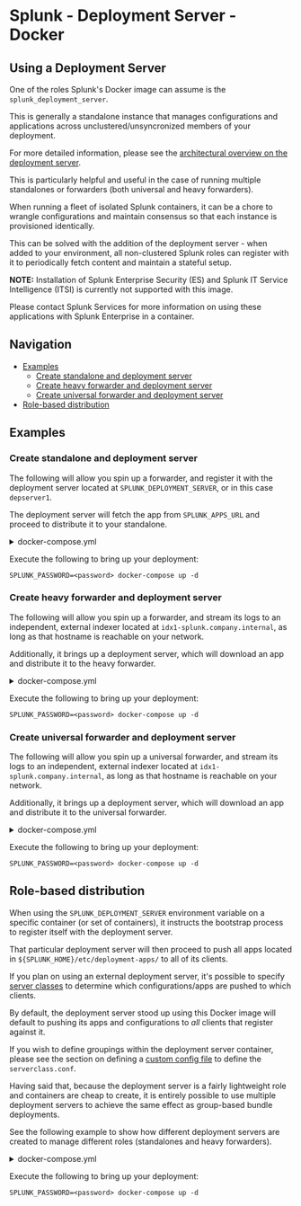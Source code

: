 # Splunk - Deployment Server - Docker

## Using a Deployment Server

One of the roles Splunk's Docker image can assume is the `splunk_deployment_server`.

This is generally a standalone instance that manages configurations and applications across unclustered/unsyncronized members of your deployment.

For more detailed information, please see the [architectural overview on the deployment server](https://docs.splunk.com/Documentation/Splunk/latest/Updating/Deploymentserverarchitecture).

This is particularly helpful and useful in the case of running multiple standalones or forwarders (both universal and heavy forwarders).

When running a fleet of isolated Splunk containers, it can be a chore to wrangle configurations and maintain consensus so that each instance is provisioned identically.

This can be solved with the addition of the deployment server - when added to your environment, all non-clustered Splunk roles can register with it to periodically fetch content and maintain a stateful setup.

**NOTE:** Installation of Splunk Enterprise Security (ES) and Splunk IT Service Intelligence (ITSI) is currently not supported with this image.

Please contact Splunk Services for more information on using these applications with Splunk Enterprise in a container.

## Navigation

* [Examples](#examples)
    * [Create standalone and deployment server](#create-standalone-and-deployment-server)
    * [Create heavy forwarder and deployment server](#create-heavy-forwarder-and-deployment-server)
    * [Create universal forwarder and deployment server](#create-universal-forwarder-and-deployment-server)
* [Role-based distribution](#multiple-deployment-servers)

## Examples

### Create standalone and deployment server

The following will allow you spin up a forwarder, and register it with the deployment server located at `SPLUNK_DEPLOYMENT_SERVER`, or in this case `depserver1`.

The deployment server will fetch the app from `SPLUNK_APPS_URL` and proceed to distribute it to your standalone.

<details><summary>docker-compose.yml</summary><p>

```
version: "3.6"

networks:
  splunknet:
    driver: bridge
    attachable: true

services:
  so1:
    networks:
      splunknet:
        aliases:
          - so1
    image: ${SPLUNK_IMAGE:-splunk/splunk:latest}
    hostname: so1
    container_name: so1
    environment:
      - SPLUNK_START_ARGS=--accept-license
      - SPLUNK_DEPLOYMENT_SERVER=depserver1
      - SPLUNK_PASSWORD
    ports:
      - 8000
  
  depserver1:
    networks:
      splunknet:
        aliases:
          - depserver1
    image: ${SPLUNK_IMAGE:-splunk/splunk:latest}
    hostname: depserver1
    container_name: depserver1
    environment:
      - SPLUNK_START_ARGS=--accept-license
      - SPLUNK_ROLE=splunk_deployment_server
      - SPLUNK_APPS_URL=https://artifact.company.internal/splunk_app.tgz
      - SPLUNK_PASSWORD
```

</p></details>

Execute the following to bring up your deployment:

```
SPLUNK_PASSWORD=<password> docker-compose up -d
```

### Create heavy forwarder and deployment server

The following will allow you spin up a forwarder, and stream its logs to an independent, external indexer located at `idx1-splunk.company.internal`, as long as that hostname is reachable on your network.

Additionally, it brings up a deployment server, which will download an app and distribute it to the heavy forwarder.

<details><summary>docker-compose.yml</summary><p>

```
version: "3.6"

networks:
  splunknet:
    driver: bridge
    attachable: true

services:
  hf1:
    networks:
      splunknet:
        aliases:
          - hf1
    image: ${SPLUNK_IMAGE:-splunk/splunk:latest}
    hostname: hf1
    container_name: hf1
    environment:
      - SPLUNK_START_ARGS=--accept-license
      - SPLUNK_ROLE=splunk_heavy_forwarder
      - SPLUNK_INDEXER_URL=idx1-splunk.company.internal
      - SPLUNK_DEPLOYMENT_SERVER=depserver1
      - SPLUNK_ADD=tcp 1514
      - SPLUNK_PASSWORD
    ports:
      - 1514
  
  depserver1:
    networks:
      splunknet:
        aliases:
          - depserver1
    image: ${SPLUNK_IMAGE:-splunk/splunk:latest}
    hostname: depserver1
    container_name: depserver1
    environment:
      - SPLUNK_START_ARGS=--accept-license
      - SPLUNK_ROLE=splunk_deployment_server
      - SPLUNK_APPS_URL=https://artifact.company.internal/splunk_app.tgz
      - SPLUNK_PASSWORD
```

</p></details>

Execute the following to bring up your deployment:

```
SPLUNK_PASSWORD=<password> docker-compose up -d
```

### Create universal forwarder and deployment server

The following will allow you spin up a universal forwarder, and stream its logs to an independent, external indexer located at `idx1-splunk.company.internal`, as long as that hostname is reachable on your network.

Additionally, it brings up a deployment server, which will download an app and distribute it to the universal forwarder.

<details><summary>docker-compose.yml</summary><p>

```
version: "3.6"

networks:
  splunknet:
    driver: bridge
    attachable: true

services:
  uf1:
    networks:
      splunknet:
        aliases:
          - uf1
    image: ${UF_IMAGE:-splunk/universalforwarder:latest}
    hostname: uf1
    container_name: uf1
    environment:
      - SPLUNK_START_ARGS=--accept-license
      - SPLUNK_INDEXER_URL=idx1-splunk.company.internal
      - SPLUNK_DEPLOYMENT_SERVER=depserver1
      - SPLUNK_ADD=tcp 1514
      - SPLUNK_PASSWORD
    ports:
      - 1514
  
  depserver1:
    networks:
      splunknet:
        aliases:
          - depserver1
    image: ${SPLUNK_IMAGE:-splunk/splunk:latest}
    hostname: depserver1
    container_name: depserver1
    environment:
      - SPLUNK_START_ARGS=--accept-license
      - SPLUNK_ROLE=splunk_deployment_server
      - SPLUNK_APPS_URL=https://artifact.company.internal/splunk_app.tgz
      - SPLUNK_PASSWORD
```

</p></details>

Execute the following to bring up your deployment:

```
SPLUNK_PASSWORD=<password> docker-compose up -d
```

## Role-based distribution

When using the `SPLUNK_DEPLOYMENT_SERVER` environment variable on a specific container (or set of containers), it instructs the bootstrap process to register itself with the deployment server.

That particular deployment server will then proceed to push all apps located in `${SPLUNK_HOME}/etc/deployment-apps/` to all of its clients.

If you plan on using an external deployment server, it's possible to specify [server classes](https://docs.splunk.com/Documentation/Splunk/latest/Updating/Definedeploymentclasses) to determine which configurations/apps are pushed to which clients.

By default, the deployment server stood up using this Docker image will default to pushing its apps and configurations to *all* clients that register against it.

If you wish to define groupings within the deployment server container, please see the section on defining a [custom config file](../ADVANCED.md#create-custom-configs) to define the `serverclass.conf`.

Having said that, because the deployment server is a fairly lightweight role and containers are cheap to create, it is entirely possible to use multiple deployment servers to achieve the same effect as group-based bundle deployments.

See the following example to show how different deployment servers are created to manage different roles (standalones and heavy forwarders).

<details><summary>docker-compose.yml</summary><p>

```
version: "3.6"

networks:
  splunknet:
    driver: bridge
    attachable: true

services:
  so1:
    networks:
      splunknet:
        aliases:
          - so1
    image: ${SPLUNK_IMAGE:-splunk/splunk:latest}
    hostname: so1
    container_name: so1
    environment:
      - SPLUNK_START_ARGS=--accept-license
      - SPLUNK_DEPLOYMENT_SERVER=ds-1
      - SPLUNK_PASSWORD
    ports:
      - 8000

  hf1:
    networks:
      splunknet:
        aliases:
          - hf1
    image: ${SPLUNK_IMAGE:-splunk/splunk:latest}
    hostname: hf1
    container_name: hf1
    environment:
      - SPLUNK_START_ARGS=--accept-license
      - SPLUNK_ROLE=splunk_heavy_forwarder
      - SPLUNK_STANDALONE_URL=so1
      - SPLUNK_DEPLOYMENT_SERVER=ds-2
      - SPLUNK_ADD=tcp 1514
      - SPLUNK_PASSWORD
    ports:
      - 1514
  
  ds-1:
    networks:
      splunknet:
        aliases:
          - ds-1
    image: ${SPLUNK_IMAGE:-splunk/splunk:latest}
    hostname: ds-1
    container_name: ds-1
    environment:
      - SPLUNK_START_ARGS=--accept-license
      - SPLUNK_ROLE=splunk_deployment_server
      - SPLUNK_APPS_URL=https://artifact.company.internal/splunk_app_for_standalone.tgz
      - SPLUNK_PASSWORD
  
  ds-2:
    networks:
      splunknet:
        aliases:
          - ds-2
    image: ${SPLUNK_IMAGE:-splunk/splunk:latest}
    hostname: ds-2
    container_name: ds-2
    environment:
      - SPLUNK_START_ARGS=--accept-license
      - SPLUNK_ROLE=splunk_deployment_server
      - SPLUNK_APPS_URL=https://artifact.company.internal/splunk_app_for_forwarder.tgz
      - SPLUNK_PASSWORD
```

</p></details>

Execute the following to bring up your deployment:

```
SPLUNK_PASSWORD=<password> docker-compose up -d
```
